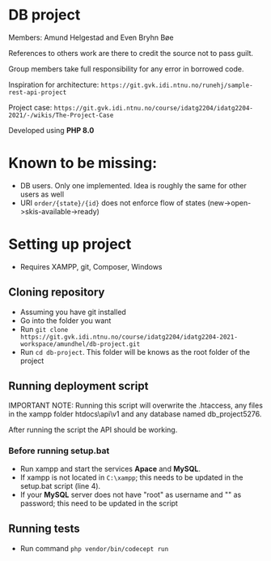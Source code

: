 # DB project

Members: Amund Helgestad and Even Bryhn Bøe

References to others work are there to credit the source not to pass guilt.

Group members take full responsibility for any error in borrowed code.

Inspiration for architecture: `https://git.gvk.idi.ntnu.no/runehj/sample-rest-api-project`

Project case: `https://git.gvk.idi.ntnu.no/course/idatg2204/idatg2204-2021/-/wikis/The-Project-Case`

Developed using **PHP 8.0**

# Known to be missing:
- DB users. Only one implemented. Idea is roughly the same for other users as well
- URI `order/{state}/{id}` does not enforce flow of states (new->open->skis-available->ready)

# Setting up project

- Requires XAMPP, git, Composer, Windows

## Cloning repository
- Assuming you have git installed
- Go into the folder you want
- Run `git clone https://git.gvk.idi.ntnu.no/course/idatg2204/idatg2204-2021-workspace/amundhel/db-project.git`
- Run `cd db-project`. This folder will be knows as the root folder of the project

## Running deployment script

IMPORTANT NOTE: Running this script will overwrite the .htaccess, any files in the xampp folder htdocs\api\v1 and any database named db_project5276.

After running the script the API should be working.

### Before running setup.bat

- Run xampp and start the services **Apace** and **MySQL**.
- If xampp is not located in `C:\xampp`; this needs to be updated in the setup.bat script (line 4).
- If your **MySQL** server does not have "root" as username and "" as password; this need to be updated in the script

## Running tests
- Run command `php vendor/bin/codecept run`
